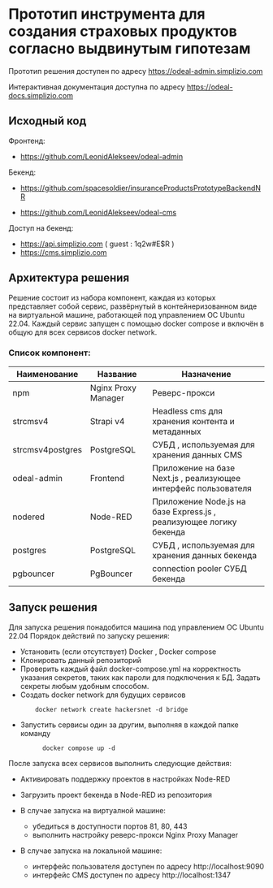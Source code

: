 # Прототип инструмента для создания страховых продуктов согласно выдвинутым гипотезам

Прототип решения доступен по адресу https://odeal-admin.simplizio.com

Интерактивная документация доступна по адресу https://odeal-docs.simplizio.com

## Исходный код

Фронтенд:
   - https://github.com/LeonidAlekseev/odeal-admin

Бекенд:
   - https://github.com/spacesoldier/insuranceProductsPrototypeBackendNR

   - https://github.com/LeonidAlekseev/odeal-cms

Доступ на бекенд:
   - https://api.simplizio.com ( guest : 1q2w#E$R )
   - https://cms.simplizio.com

## Архитектура решения

Решение состоит из набора компонент, каждая из которых представляет собой сервис, развёрнутый в контейнеризованном виде на виртуальной машине, работающей под управлением ОС Ubuntu 22.04.
Каждый сервис запущен с помощью docker compose и включён в общую для всех сервисов docker network.

### Список компонент:
| Наименование    | Название | Назначение |
| -------- | ------- | ------- |
| npm  | Nginx Proxy Manager    |  Реверс-прокси  |
| strcmsv4 | Strapi v4     |  Headless cms для хранения контента и метаданных  |
| strcmsv4postgres    | PostgreSQL    |  СУБД , используемая для хранения данных CMS  |
| odeal-admin    | Frontend    |  Приложение на базе Next.js , реализующее интерфейс пользователя  |
| nodered    | Node-RED    |  Приложение Node.js на базе Express.js , реализующее логику бекенда  |
| postgres    | PostgreSQL    |  СУБД , используемая для хранения данных бекенда  |
| pgbouncer    | PgBouncer    |  connection pooler СУБД бекенда  |


## Запуск решения

Для запуска решения понадобится машина под управлением ОС Ubuntu 22.04
Порядок действий по запуску решения:
- Установить (если отсутствует) Docker , Docker compose
- Клонировать данный репозиторий
- Проверить каждый файл docker-compose.yml на корректность указания секретов, таких как пароли для подключения к БД. Задать секреты любым удобным способом.
- Создать docker network для будущих сервисов
    ```shell
        docker network create hackersnet -d bridge
    ```
- Запустить сервисы один за другим, выполняя в каждой папке команду
  ```shell
        docker compose up -d
  ```

После запуска всех сервисов выполнить следующие действия:

- Активировать поддержку проектов в настройках Node-RED
- Загрузить проект бекенда в Node-RED из репозитория 

- В случае запуска на виртуалной машине:
  - убедиться в доступности портов 81, 80, 443
  - выполнить настройку реверс-прокси Nginx Proxy Manager
  
- В случае запуска на локальной машине:
  - интерфейс пользователя доступен по адресу http://localhost:9090
  - интерфейс CMS доступен по адресу http://localhost:1347
